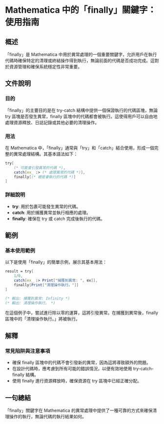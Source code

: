 <!--
Meta Description: # Mathematica 中的「finally」關鍵字：使用指南 ## 概述 「finally」是 Mathematica 中用於異常處理的一個重要關鍵字，允許用戶在執行代碼時確保特定的清理或終結操作得到執行，無論前面的代碼是否成功完成。這對於資源管理和確保系統穩定性非常重要。 ## 文件說明 #...
Meta Keywords: finally, try, catch, mathematica, 清理操作執行
-->

# Mathematica 中的「finally」關鍵字：使用指南

## 概述
「finally」是 Mathematica 中用於異常處理的一個重要關鍵字，允許用戶在執行代碼時確保特定的清理或終結操作得到執行，無論前面的代碼是否成功完成。這對於資源管理和確保系統穩定性非常重要。

## 文件說明
### 目的
「finally」的主要目的是在 try-catch 結構中提供一個保證執行的代碼區塊，無論 try 區塊是否發生異常，finally 區塊中的代碼都會被執行。這使得用戶可以自由地處理資源釋放、日誌記錄或其他必要的清理操作。

### 用法
在 Mathematica 中，「finally」通常與「try」和「catch」結合使用，形成一個完整的異常處理結構。其基本語法如下：

```mathematica
try[
    (* 可能會引發異常的代碼 *),
    catch[ex_ :> (* 處理異常的代碼 *)],
    finally[(* 總是會執行的代碼 *)]
]
```

### 詳細說明
- **try**: 用於包裹可能發生異常的代碼。
- **catch**: 用於捕獲異常並執行相應的處理。
- **finally**: 確保在 try 或 catch 完成後執行的代碼。

## 範例
### 基本使用範例
以下是使用「finally」的簡單示例，展示其基本用法：

```mathematica
result = try[
    1/0, 
    catch[ex_ :> Print["捕獲到異常: ", ex]], 
    finally[Print["清理操作執行。"]]
]

(* 輸出: 捕獲到異常: Infinity *)
(* 輸出: 清理操作執行。 *)
```

在這個例子中，嘗試進行除以零的運算，這將引發異常。在捕獲到異常後，finally 區塊中的「清理操作執行。」將被執行。

## 解釋
### 常見陷阱與注意事項
- 確保 finally 區塊中的代碼不會引發新的異常，因為這將導致額外的問題。
- 在設計代碼時，應考慮到所有可能的錯誤情況，以便有效地使用 try-catch-finally 結構。
- 使用 finally 進行資源釋放時，確保資源在 try 區塊中已經正確分配。

## 一句總結
「finally」關鍵字在 Mathematica 的異常處理中提供了一種可靠的方式來確保清理操作的執行，無論代碼的執行結果如何。